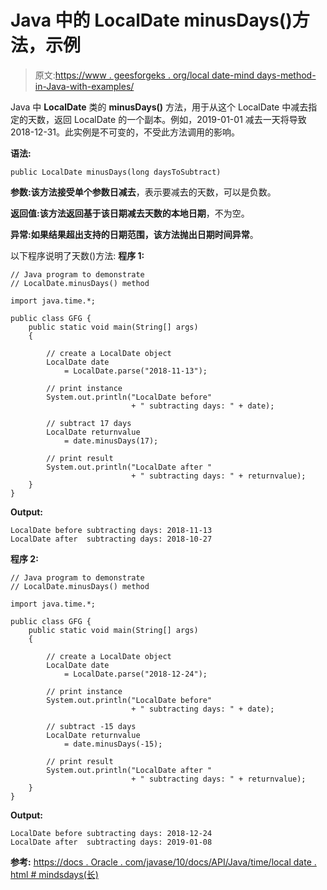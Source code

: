 # Java 中的 LocalDate minusDays()方法，示例

> 原文:[https://www . geesforgeks . org/local date-mind days-method-in-Java-with-examples/](https://www.geeksforgeeks.org/localdate-minusdays-method-in-java-with-examples/)

Java 中 **LocalDate** 类的 **minusDays()** 方法，用于从这个 LocalDate 中减去指定的天数，返回 LocalDate 的一个副本。例如，2019-01-01 减去一天将导致 2018-12-31。此实例是不可变的，不受此方法调用的影响。

**语法:**

```
public LocalDate minusDays(long daysToSubtract)

```

**参数:**该方法接受单个参数**日减去**，表示要减去的天数，可以是负数。

**返回值:**该方法返回基于该日期减去天数的**本地日期**，不为空。

**异常:**如果结果超出支持的日期范围，该方法抛出**日期时间异常**。

以下程序说明了天数()方法:
**程序 1:**

```
// Java program to demonstrate
// LocalDate.minusDays() method

import java.time.*;

public class GFG {
    public static void main(String[] args)
    {

        // create a LocalDate object
        LocalDate date
            = LocalDate.parse("2018-11-13");

        // print instance
        System.out.println("LocalDate before"
                           + " subtracting days: " + date);

        // subtract 17 days
        LocalDate returnvalue
            = date.minusDays(17);

        // print result
        System.out.println("LocalDate after "
                           + " subtracting days: " + returnvalue);
    }
}
```

**Output:**

```
LocalDate before subtracting days: 2018-11-13
LocalDate after  subtracting days: 2018-10-27

```

**程序 2:**

```
// Java program to demonstrate
// LocalDate.minusDays() method

import java.time.*;

public class GFG {
    public static void main(String[] args)
    {

        // create a LocalDate object
        LocalDate date
            = LocalDate.parse("2018-12-24");

        // print instance
        System.out.println("LocalDate before"
                           + " subtracting days: " + date);

        // subtract -15 days
        LocalDate returnvalue
            = date.minusDays(-15);

        // print result
        System.out.println("LocalDate after "
                           + " subtracting days: " + returnvalue);
    }
}
```

**Output:**

```
LocalDate before subtracting days: 2018-12-24
LocalDate after  subtracting days: 2019-01-08

```

**参考:**
[https://docs . Oracle . com/javase/10/docs/API/Java/time/local date . html # mindsdays(长)](https://docs.oracle.com/javase/10/docs/api/java/time/LocalDate.html#minusDays(long))